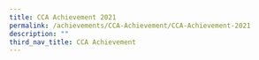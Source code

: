 ```yaml
---
title: CCA Achievement 2021
permalink: /achievements/CCA-Achievement/CCA-Achievement-2021
description: ""
third_nav_title: CCA Achievement
---
```

